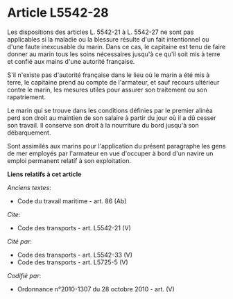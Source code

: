 # Article L5542-28

Les dispositions des articles L. 5542-21 à L. 5542-27 ne sont pas applicables si la maladie ou la blessure résulte d'un fait
intentionnel ou d'une faute inexcusable du marin. Dans ce cas, le capitaine est tenu de faire donner au marin tous les soins
nécessaires jusqu'à ce qu'il soit mis à terre et confié aux mains d'une autorité française.

S'il n'existe pas d'autorité française dans le lieu où le marin a été mis à terre, le capitaine prend au compte de
l'armateur, et sauf recours ultérieur contre le marin, les mesures utiles pour assurer son traitement ou son rapatriement. 

Le marin qui se trouve dans les conditions définies par le premier alinéa perd son droit au maintien de son salaire à partir
du jour où il a dû cesser son travail. Il conserve son droit à la nourriture du bord jusqu'à son débarquement. 

Sont assimilés aux marins pour l'application du présent paragraphe les gens de mer employés par l'armateur en vue d'occuper à
bord d'un navire un emploi permanent relatif à son exploitation.

**Liens relatifs à cet article**

_Anciens textes_:

  - Code du travail maritime - art. 86 (Ab)

_Cite_:

  - Code des transports - art. L5542-21 (V)

_Cité par_:

  - Code des transports - art. L5542-33 (V)
  - Code des transports - art. L5725-5 (V)

_Codifié par_:

  - Ordonnance n°2010-1307 du 28 octobre 2010 - art. (V)
